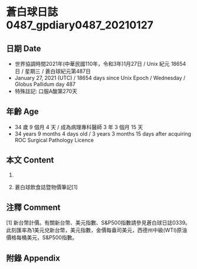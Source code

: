 [_metadata_:encoding]: - "utf-8"
[_metadata_:language]: - "zh-Hant-TW"
[_metadata_:fileformat]: - "markdown"
[_metadata_:MIME_type]: - "text/plain"
[_metadata_:markdown_version]: - "commonmark version 0.29"
[_metadata_:markdown_spec]: - "https://spec.commonmark.org/0.29/"

# 蒼白球日誌0487_gpdiary0487_20210127 #

## 日期 Date ##

* 世界協調時間2021年(中華民國110年，令和3年)1月27日 / Unix 紀元 18654 日 / 星期三 / 蒼白球紀元第487日
* January 27, 2021 (UTC) / 18654 days since Unix Epoch / Wednesday / Globus Pallidum day 487
* 特殊註記: 口服A酸第270天

## 年齡 Age ##

* 34 歲 9 個月 4 天 / 成為病理專科醫師 3 年 3 個月 15 天
* 34 years 9 months 4 days old / 3 years 3 months 15 days after acquiring ROC Surgical Pathology Licence

## 本文 Content ##

1. 

    
2. 蒼白球飲食誌暨物價筆記[1]

    

## 注釋 Comment ##

[1] 新台幣計價。有關新台幣、美元指數、S&P500指數請參見蒼白球日誌0339。此刻匯率為1美元兌新台幣，美元指數，金價每盎司美元，西德州中級(WTI)原油價格每桶美元，S&P500指數。



## 附錄 Appendix ##

